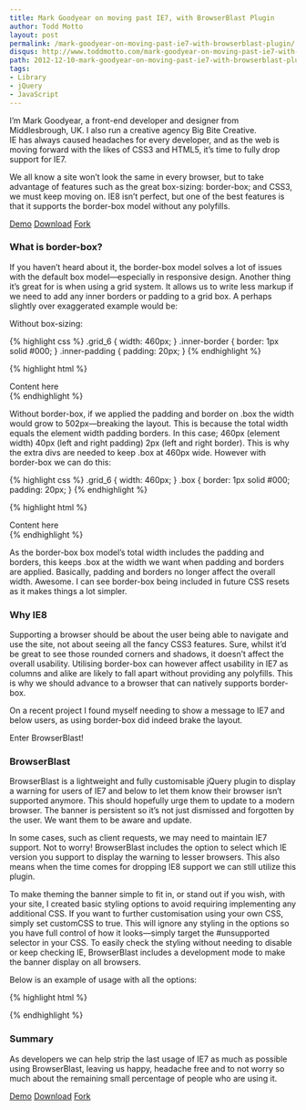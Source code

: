 ```yaml
---
title: Mark Goodyear on moving past IE7, with BrowserBlast Plugin
author: Todd Motto
layout: post
permalink: /mark-goodyear-on-moving-past-ie7-with-browserblast-plugin/
disqus: http://www.toddmotto.com/mark-goodyear-on-moving-past-ie7-with-browserblast-plugin
path: 2012-12-10-mark-goodyear-on-moving-past-ie7-with-browserblast-plugin.md
tags:
- Library
- jQuery
- JavaScript
---
```


I’m Mark Goodyear, a front-end developer and designer from Middlesbrough, UK. I also run a creative agency Big Bite Creative.  
IE has always caused headaches for every developer, and as the web is moving forward with the likes of CSS3 and HTML5, it’s time to fully drop support for IE7.

We all know a site won’t look the same in every browser, but to take advantage of features such as the great box-sizing: border-box; and CSS3, we must keep moving on. IE8 isn’t perfect, but one of the best features is that it supports the border-box model without any polyfills.

<div class="download-box">
  <a href="//www.toddmotto.com/labs/browserblast/" onclick="_gaq.push(['_trackEvent', 'Click', 'Demo BrowserBlast', 'BrowserBlast Demo']);">Demo</a>
  <a href="//github.com/markgoodyear/BrowserBlast/archive/master.zip" onclick="_gaq.push(['_trackEvent', 'Click', 'Download BrowserBlast', 'BrowserBlast Download']);">Download</a>
  <a href="//github.com/markgoodyear/BrowserBlast" onclick="_gaq.push(['_trackEvent', 'Click', 'Fork BrowserBlast', 'BrowserBlast Fork']);">Fork</a>
</div>

### What is border-box?

If you haven’t heard about it, the border-box model solves a lot of issues with the default box model—especially in responsive design. Another thing it’s great for is when using a grid system. It allows us to write less markup if we need to add any inner borders or padding to a grid box. A perhaps slightly over exaggerated example would be:

Without box-sizing:

{% highlight css %}
.grid_6 { width: 460px; }
.inner-border { border: 1px solid #000; }
.inner-padding { padding: 20px; }
{% endhighlight %}

{% highlight html %}
<div class="box grid_6">
  <div class="inner-border">
    <div class="inner-padding">
      Content here
    </div>
  </div>
</div>
{% endhighlight %}
  
Without border-box, if we applied the padding and border on .box the width would grow to 502px—breaking the layout. This is because the total width equals the element width padding borders. In this case; 460px (element width) 40px (left and right padding) 2px (left and right border). This is why the extra divs are needed to keep .box at 460px wide. However with border-box we can do this:

{% highlight css %}
.grid_6 { width: 460px; }
.box { border: 1px solid #000; padding: 20px; }
{% endhighlight %}

{% highlight html %}
<div class="box grid_6">
  Content here
</div>
{% endhighlight %}

As the border-box box model’s total width includes the padding and borders, this keeps .box at the width we want when padding and borders are applied. Basically, padding and borders no longer affect the overall width. Awesome. I can see border-box being included in future CSS resets as it makes things a lot simpler.

### Why IE8 

Supporting a browser should be about the user being able to navigate and use the site, not about seeing all the fancy CSS3 features. Sure, whilst it’d be great to see those rounded corners and shadows, it doesn’t affect the overall usability. Utilising border-box can however affect usability in IE7 as columns and alike are likely to fall apart without providing any polyfills. This is why we should advance to a browser that can natively supports border-box.

On a recent project I found myself needing to show a message to IE7 and below users, as using border-box did indeed brake the layout. 

Enter BrowserBlast!

### BrowserBlast

BrowserBlast is a lightweight and fully customisable jQuery plugin to display a warning for users of IE7 and below to let them know their browser isn’t supported anymore. This should hopefully urge them to update to a modern browser. The banner is persistent so it’s not just dismissed and forgotten by the user. We want them to be aware and update.

In some cases, such as client requests, we may need to maintain IE7 support. Not to worry! BrowserBlast includes the option to select which IE version you support to display the warning to lesser browsers. This also means when the time comes for dropping IE8 support we can still utilize this plugin.

To make theming the banner simple to fit in, or stand out if you wish, with your site, I created basic styling options to avoid requiring implementing any additional CSS. If you want to further customisation using your own CSS, simply set customCSS to true. This will ignore any styling in the options so you have full control of how it looks—simply target the #unsupported selector in your CSS. To easily check the styling without needing to disable or keep checking IE, BrowserBlast includes a development mode to make the banner display on all browsers.

Below is an example of usage with all the options:

{% highlight html %}
<script src="jquery.js"></script>
<script src="browserblast.min.js"></script>
<script>
$(function() {
  $.browserBlast({
    devMode: false, // Toggle dev mode
    supportedIE: "8", // Supported IE version
    customCSS: false, // Use custom CSS
    fixed: true, // Toggle between a fixed and non-fixed banner
    linkColor: '#56a119', // Set link color
    linkHover: '#333', // Set link hover color
    linkUnderline: true, // Toggle link underline
    bannerHeight: '40', // Height of banner
    background: '#FAF4AF', // Background color of banner
    textColor: '#333', // Text color
    fontSize: '12px', // Font size
    fontFamily: 'sans-serif', // Font familiy
    borderSize: '2', // Border size
    borderStyle: 'solid', // Border style
    borderColor: '#D4C790', // Border color
    warningID: 'unsupported', // Selector ID of banner
    message: "Hey! Your browser is unsupported. Please <a href='http://browsehappy.com' target='_blank'>upgrade</a> for the best experience." // Set your message, allows HTML
  });
});
</script>
{% endhighlight %}

### Summary

As developers we can help strip the last usage of IE7 as much as possible using BrowserBlast, leaving us happy, headache free and to not worry so much about the remaining small percentage of people who are using it.

<div class="download-box">
  <a href="//www.toddmotto.com/labs/browserblast/" onclick="_gaq.push(['_trackEvent', 'Click', 'Demo BrowserBlast', 'BrowserBlast Demo']);">Demo</a>
  <a href="//github.com/markgoodyear/BrowserBlast/archive/master.zip" onclick="_gaq.push(['_trackEvent', 'Click', 'Download BrowserBlast', 'BrowserBlast Download']);">Download</a>
  <a href="//github.com/markgoodyear/BrowserBlast" onclick="_gaq.push(['_trackEvent', 'Click', 'Fork BrowserBlast', 'BrowserBlast Fork']);">Fork</a>
</div>
